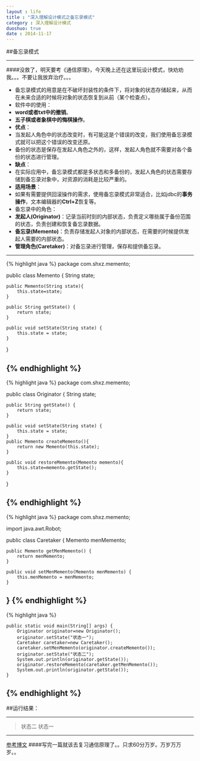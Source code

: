 ```yaml
---
layout : life
title : "深入理解设计模式之备忘录模式"
category : 深入理解设计模式
duoshuo: true
date : 2014-11-17
---
```


##备忘录模式

---------------

####没救了，明天要考《通信原理》，今天晚上还在这里玩设计模式，快劝劝我。。。不要让我放弃治疗。。。

* 备忘录模式的用意是在不破坏封装性的条件下，将对象的状态存储起来，从而在未来合适的时候将对象的状态恢复到从前（某个检查点）。
* 软件中的使用：
 * **word或者txt中的撤销**。
 * **五子棋或者象棋中的悔棋操作**。
* **优点**：
 * 当发起人角色中的状态改变时，有可能这是个错误的改变，我们使用备忘录模式就可以把这个错误的改变还原。
 * 备份的状态是保存在发起人角色之外的，这样，发起人角色就不需要对各个备份的状态进行管理。
* **缺点**：
 * 在实际应用中，备忘录模式都是多状态和多备份的，发起人角色的状态需要存储到备忘录对象中，对资源的消耗是比较严重的。
* **适用场景**：
 * 如果有需要提供回滚操作的需求，使用备忘录模式非常适合，比如jdbc的**事务操作**，文本编辑器的**Ctrl+Z**恢复等。
* 备忘录中的角色：
 * **发起人(Originator)**：记录当前时刻的内部状态，负责定义哪些属于备份范围的状态，负责创建和恢复备忘录数据。
 * **备忘录(Memento)**：负责存储发起人对象的内部状态，在需要的时候提供发起人需要的内部状态。
 * **管理角色(Caretaker)**：对备忘录进行管理，保存和提供备忘录。
 
-------------
{% highlight java %}
package com.shxz.memento;

public class Memento {
	String state;
	
	public Memento(String state){
		this.state=state;
	}

	public String getState() {
		return state;
	}

	public void setState(String state) {
		this.state = state;
	}
}

{% endhighlight %}
-----------
{% highlight java %}
package com.shxz.memento;

public class Originator {
	String state;

	public String getState() {
		return state;
	}

	public void setState(String state) {
		this.state = state;
	}
	public Memento createMemento(){
		return new Memento(this.state);
	}
	
	public void restoreMemento(Memento memento){
		this.state=memento.getState();
	}
	
}

{% endhighlight %}
-----------
{% highlight java %}
package com.shxz.memento;

import java.awt.Robot;

public class Caretaker {
	Memento menMemento;

	public Memento getMenMemento() {
		return menMemento;
	}

	public void setMenMemento(Memento menMemento) {
		this.menMemento = menMemento;
	}
	
}
{% endhighlight %}
-----------
{% highlight java %}

	public static void main(String[] args) {
		Originator originator=new Originator();
		originator.setState("状态一");
		Caretaker caretaker=new Caretaker();
		caretaker.setMenMemento(originator.createMemento());
		originator.setState("状态二");
		System.out.println(originator.getState());
		originator.restoreMemento(caretaker.getMenMemento());
		System.out.println(originator.getState());
	}
	
{% endhighlight %}
-----------

##运行结果：

----------------

>状态二
>状态一

----------------
[参考博文](http://blog.csdn.net/zhengzhb/article/details/7697549)
####写完一篇就该去复习通信原理了。。只求60分万岁。万岁万万岁。。